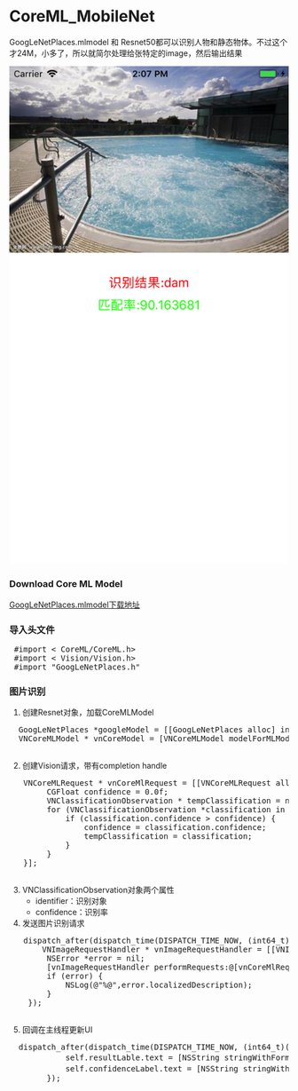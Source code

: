 # CoreML_MobileNet

GoogLeNetPlaces.mlmodel 和 Resnet50都可以识别人物和静态物体。不过这个才24M，小多了，所以就简尔处理给张特定的image，然后输出结果

![](Image/pool.png)

### Download Core ML Model

[GoogLeNetPlaces.mlmodel下载地址](https://developer.apple.com/machine-learning/)

### 导入头文件
<pre>
 #import < CoreML/CoreML.h>
 #import < Vision/Vision.h>
 #import "GoogLeNetPlaces.h"
</pre>

 
### 图片识别

  1. 创建Resnet对象，加载CoreMLModel

  <pre>
  GoogLeNetPlaces *googleModel = [[GoogLeNetPlaces alloc] init];
  VNCoreMLModel * vnCoreModel = [VNCoreMLModel modelForMLModel:googleModel.model error:nil];
  </pre>
  
  2. 创建Vision请求，带有completion handle

  <pre>
   VNCoreMLRequest * vnCoreMlRequest = [[VNCoreMLRequest alloc] initWithModel:vnCoreModel completionHandler:^(VNRequest * _Nonnull request, NSError * _Nullable error) {
        CGFloat confidence = 0.0f;
        VNClassificationObservation * tempClassification = nil;
        for (VNClassificationObservation *classification in request.results) {
            if (classification.confidence > confidence) {
                confidence = classification.confidence;
                tempClassification = classification;
            }
        }        
   }];
  </pre>
  
  3. VNClassificationObservation对象两个属性
     * identifier：识别对象 
     * confidence：识别率
  4. 发送图片识别请求

  <pre>
   dispatch_after(dispatch_time(DISPATCH_TIME_NOW, (int64_t)(0 * NSEC_PER_SEC)), dispatch_get_main_queue(), ^{
       VNImageRequestHandler * vnImageRequestHandler = [[VNImageRequestHandler alloc] initWithCGImage:image.CGImage options:nil];   
        NSError *error = nil;
        [vnImageRequestHandler performRequests:@[vnCoreMlRequest] error:&error]; 
        if (error) {
            NSLog(@"%@",error.localizedDescription);
        }
    });
  </pre>
  
  5. 回调在主线程更新UI

  <pre>
  dispatch_after(dispatch_time(DISPATCH_TIME_NOW, (int64_t)(0 * NSEC_PER_SEC)), dispatch_get_main_queue(), ^{
            self.resultLable.text = [NSString stringWithFormat:@"识别结果:%@",tempClassification.identifier];
            self.confidenceLabel.text = [NSString stringWithFormat:@"匹配率:%@",@(tempClassification.confidence)];
        });
  </pre>

